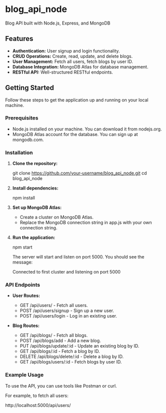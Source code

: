 # blog_api_node
Blog API built with Node.js, Express, and MongoDB

## Features

- **Authentication:** User signup and login functionality.
- **CRUD Operations:** Create, read, update, and delete blogs.
- **User Management:** Fetch all users, fetch blogs by user ID.
- **Database Integration:** MongoDB Atlas for database management.
- **RESTful API:** Well-structured RESTful endpoints.

## Getting Started

Follow these steps to get the application up and running on your local machine.

### Prerequisites

- Node.js installed on your machine. You can download it from nodejs.org.
- MongoDB Atlas account for the database. You can sign up at mongodb.com.

### Installation

1. **Clone the repository:**

   git clone https://github.com/your-username/blog_api_node.git
   cd blog_api_node

2. **Install dependencies:**

   npm install

3. **Set up MongoDB Atlas:**

   - Create a cluster on MongoDB Atlas.
   - Replace the MongoDB connection string in app.js with your own connection string.

4. **Run the application:**

   npm start

   The server will start and listen on port 5000. You should see the message:

   Connected to first cluster and listening on port 5000

### API Endpoints

- **User Routes:**
  - GET /api/users/ - Fetch all users.
  - POST /api/users/signup - Sign up a new user.
  - POST /api/users/login - Log in an existing user.

- **Blog Routes:**
  - GET /api/blogs/ - Fetch all blogs.
  - POST /api/blogs/add - Add a new blog.
  - PUT /api/blogs/update/:id - Update an existing blog by ID.
  - GET /api/blogs/:id - Fetch a blog by ID.
  - DELETE /api/blogs/delete/:id - Delete a blog by ID.
  - GET /api/blogs/users/:id - Fetch blogs by user ID.

### Example Usage

To use the API, you can use tools like Postman or curl.

For example, to fetch all users:

 http://localhost:5000/api/users/